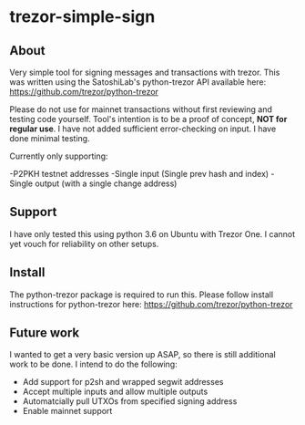# trezor-simple-sign

## About
Very simple tool for signing messages and transactions with trezor. 
This was written using the SatoshiLab's python-trezor API available here: https://github.com/trezor/python-trezor

Please do not use for mainnet transactions without first reviewing and testing code yourself. Tool's intention is to be
a proof of concept, **NOT for regular use**. I have not added sufficient error-checking on input. I have done minimal testing.

Currently only supporting:

-P2PKH testnet addresses
-Single input (Single prev hash and index)
-Single output (with a single change address)

## Support
I have only tested this using python 3.6 on Ubuntu with Trezor One. I cannot yet vouch for reliability on other setups.

## Install
The python-trezor package is required to run this. Please follow install instructions for python-trezor here: https://github.com/trezor/python-trezor

## Future work
I wanted to get a very basic version up ASAP, so there is still additional work to be done. I intend to do the following:

- Add support for p2sh and wrapped segwit addresses
- Accept multiple inputs and allow multiple outputs
- Automatcially pull UTXOs from specified signing address
- Enable mainnet support
